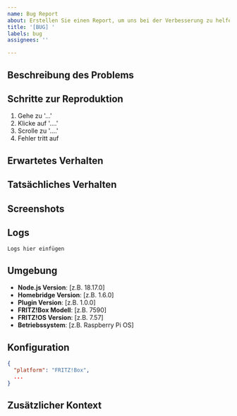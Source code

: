 ```yaml
---
name: Bug Report
about: Erstellen Sie einen Report, um uns bei der Verbesserung zu helfen
title: '[BUG] '
labels: bug
assignees: ''

---
```


## Beschreibung des Problems
<!-- Eine klare und präzise Beschreibung des Problems -->

## Schritte zur Reproduktion
1. Gehe zu '...'
2. Klicke auf '....'
3. Scrolle zu '....'
4. Fehler tritt auf

## Erwartetes Verhalten
<!-- Eine klare Beschreibung, was Sie erwartet haben -->

## Tatsächliches Verhalten
<!-- Was tatsächlich passiert ist -->

## Screenshots
<!-- Falls zutreffend, fügen Sie Screenshots hinzu -->

## Logs
<!-- Fügen Sie relevante Homebridge-Logs hinzu (homebridge -D für Debug-Logs) -->

```
Logs hier einfügen
```

## Umgebung
- **Node.js Version**: [z.B. 18.17.0]
- **Homebridge Version**: [z.B. 1.6.0]
- **Plugin Version**: [z.B. 1.0.0]
- **FRITZ!Box Modell**: [z.B. 7590]
- **FRITZ!OS Version**: [z.B. 7.57]
- **Betriebssystem**: [z.B. Raspberry Pi OS]

## Konfiguration
<!-- Ihre config.json (bitte Passwörter entfernen!) -->

```json
{
  "platform": "FRITZ!Box",
  ...
}
```

## Zusätzlicher Kontext
<!-- Fügen Sie hier weiteren Kontext zum Problem hinzu -->